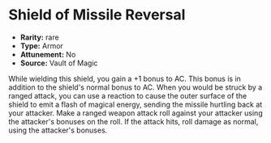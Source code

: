 
# Shield of Missile Reversal

* **Rarity:** rare
* **Type:** Armor
* **Attunement:** No
* **Source:** Vault of Magic


While wielding this shield, you gain a +1 bonus to AC. This bonus is in addition to the shield's normal bonus to AC. When you would be struck by a ranged attack, you can use a reaction to cause the outer surface of the shield to emit a flash of magical energy, sending the missile hurtling back at your attacker. Make a ranged weapon attack roll against your attacker using the attacker's bonuses on the roll. If the attack hits, roll damage as normal, using the attacker's bonuses.
